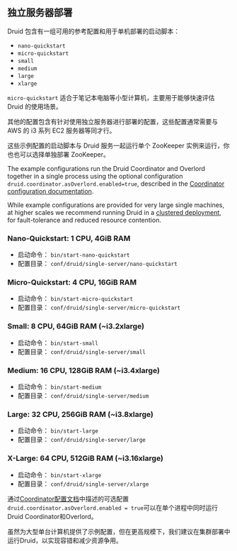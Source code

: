 ## 独立服务器部署

Druid 包含有一组可用的参考配置和用于单机部署的启动脚本：

- `nano-quickstart`
- `micro-quickstart`
- `small`
- `medium`
- `large`
- `xlarge`

`micro-quickstart` 适合于笔记本电脑等小型计算机，主要用于能够快速评估 Druid 的使用场景。

其他的配置包含有针对使用独立服务器进行部署的配置，这些配置通常需要与 AWS 的 i3 系列 EC2 服务器等同才行。

这些示例配置的启动脚本与 Druid 服务一起运行单个 ZooKeeper 实例来运行，你也也可以选择单独部署 ZooKeeper。

The example configurations run the Druid Coordinator and Overlord together in a single process using the optional configuration `druid.coordinator.asOverlord.enabled=true`, described in the [Coordinator configuration documentation](../configuration/index.md#coordinator-operation).

While example configurations are provided for very large single machines, at higher scales we recommend running Druid in a [clustered deployment](../tutorials/cluster.md), for fault-tolerance and reduced resource contention.



### Nano-Quickstart: 1 CPU, 4GiB RAM

- 启动命令： `bin/start-nano-quickstart`
- 配置目录： `conf/druid/single-server/nano-quickstart`

### Micro-Quickstart: 4 CPU, 16GiB RAM

- 启动命令： `bin/start-micro-quickstart`
- 配置目录： `conf/druid/single-server/micro-quickstart`

### Small: 8 CPU, 64GiB RAM (~i3.2xlarge)

- 启动命令： `bin/start-small`
- 配置目录： `conf/druid/single-server/small`

### Medium: 16 CPU, 128GiB RAM (~i3.4xlarge)

- 启动命令： `bin/start-medium`
- 配置目录： `conf/druid/single-server/medium`

### Large: 32 CPU, 256GiB RAM (~i3.8xlarge)

- 启动命令： `bin/start-large`
- 配置目录： `conf/druid/single-server/large`

### X-Large: 64 CPU, 512GiB RAM (~i3.16xlarge)

- 启动命令： `bin/start-xlarge`
- 配置目录： `conf/druid/single-server/xlarge`






通过[Coordinator配置文档](../../Configuration/configuration.md#Coordinator)中描述的可选配置`druid.coordinator.asOverlord.enabled = true`可以在单个进程中同时运行Druid Coordinator和Overlord。

虽然为大型单台计算机提供了示例配置，但在更高规模下，我们建议在集群部署中运行Druid，以实现容错和减少资源争用。

